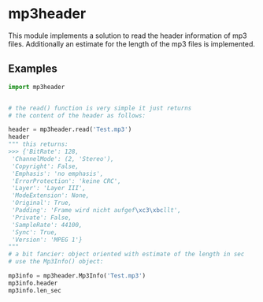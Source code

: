 mp3header
=========

This module implements a solution to read the header information of mp3 files. Additionally an estimate for the length of the mp3 files is implemented.

Examples
--------
```python
import mp3header


# the read() function is very simple it just returns
# the content of the header as follows:

header = mp3header.read('Test.mp3')
header
""" this returns:
>>> {'BitRate': 128,
 'ChannelMode': (2, 'Stereo'),
 'Copyright': False,
 'Emphasis': 'no emphasis',
 'ErrorProtection': 'keine CRC',
 'Layer': 'Layer III',
 'ModeExtension': None,
 'Original': True,
 'Padding': 'Frame wird nicht aufgef\xc3\xbcllt',
 'Private': False,
 'SampleRate': 44100,
 'Sync': True,
 'Version': 'MPEG 1'}
"""
# a bit fancier: object oriented with estimate of the length in sec
# use the Mp3Info() object:

mp3info = mp3header.Mp3Info('Test.mp3')
mp3info.header
mp3info.len_sec
```

